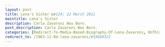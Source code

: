 ```yaml
---
layout: post
title: Lena's Sister &#124; 22 March 2011
maintitle: Lena's Sister
description: Carla Zavaroni Was Born.
post_description: Carla Zavaroni Was Born.
categories: [Redirect-To-Media-Based-Biography-Of-Lena-Zavaroni, OnThisDay22March]
redirect_to: /1963-11-04-lena-zavaroni/#19660322
---
```


